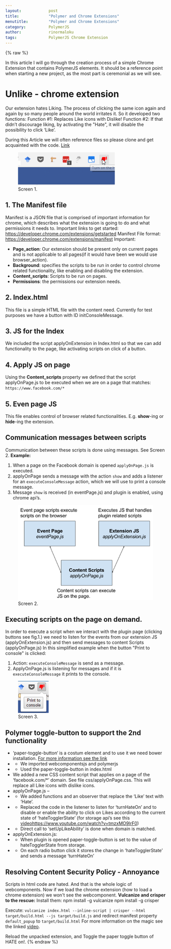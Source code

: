 ```yaml
---
layout:            post
title:             "Polymer and Chrome Extensions"
menutitle:         "Polymer and Chrome Extensions"
category:          PolymerJS
author:            rinormaloku
tags:              PolymerJS Chrome Extension
---
```


{% raw %}

In this article I will go through the creation process of a simple Chrome Extension that contains PolymerJS elements.
It should be a reference point when starting a new project, as the most part is ceremonial as we will see. 

# Unlike - chrome extension
Our extension hates Liking. The process of clicking the same icon again and again by so many people around the world irritates it. So it developed two functions:
Function #1: Replaces Like icons with Dislike!
Function #2: If that didn’t discourage liking, by activating the "Hate", it will disable the possibility to click ‘Like’.

During this Article we will often reference files so please clone and get acquainted with the code. [Link](https://github.com/rinormaloku/unlike)
<aside>
   <figure class="right">
      <img src="/media/img/Unike.gif" />
      <figcaption>Screen 1.</figcaption>
   </figure>
</aside>

## 1. The Manifest file 
Manifest is a JSON file that is comprised of important information for chrome, which describes what the extension is going to do and what permissions it needs to.
Important links to get started: https://developer.chrome.com/extensions/getstarted
Manifest File format: https://developer.chrome.com/extensions/manifest
Important:
* **Page_action**: Our extension should be present only on 	current pages and is not applicable to all pages(if it would have been we would use browser_action).
* **Background**: specifies the scripts to be run in order to control chrome related functionality, like enabling and disabling the extension. 
* **Content_scripts**: Scripts to be run on pages. 
* **Permissions**: the permissions our extension needs.

## 2. Index.html
This file is a simple HTML file with the content need. Currently for test purposes we have a button with ID initConsoleMessage.

## 3. JS for the Index
We included the script applyOnExtension in Index.html so that we can add functionality to the page, like activating scripts on click of a button.

## 4. Apply JS on page
Using the **Content_scripts** property we defined that the script applyOnPage.js to be executed when we are on a page that matches: `https://www.facebook.com/*`

## 5. Even page JS
This file enables control of browser related functionalities. E.g. **show**-ing or **hide**-ing the extension.

## Communication messages between scripts
Communication between these scripts is done using messages. See Screen 2.
**Example:**
1.	When a page on the Facebook domain is opened `applyOnPage.js` is executed.
2.	applyOnPage sends a message with the action `show` and adds a listener for an `executeConsoleMessage` action, which we will use to print a console message.
3.	Message `show` is received (in eventPage.js) and plugin is enabled, using chrome api’s.

<aside>
   <figure class="right">
      <img src="/media/img/communication-messages.png" />
      <figcaption>Screen 2.</figcaption>
   </figure>
</aside>

## Executing scripts on the page on demand.
In order to execute a script when we interact with the plugin page (clicking buttons see fig.1.) we need to listen for the events from our extension JS (applyOnExtension.js) and then send messages to content Scripts (applyOnPage.js)
In this simplified example when the button "Print to console" is clicked:
1.	Action: `executeConsoleMessage` is send as a message.
2.	ApplyOnPage.js is listening for messages and if it is `executeConsoleMessage` it prints to the console.

<aside>
   <figure class="left">
      <img src="/media/img/printToConsole.png" />
      <figcaption>Screen 3.</figcaption>
   </figure>
</aside>

## Polymer toggle-button to support the 2nd functionality 
* ‘paper-toggle-button‘ is a costum element and to use it we need bower installation. [For more information see the link](https://elements.polymer-project.org/guides/using-elements)
* * We imported webcomponentsjs and polymerjs
* *	Used the paper-toggle-button in index.html
* We added a new CSS content script that applies on a page of the ‘facebook.com/*’ domain. See file css/applyOnPage.css. This will replace all Like icons with dislike icons.
* applyOnPage.js – 
* *	We added functions and an observer that replace the ‘Like’ text with ‘Hate’. 
* * Replaced the code in the listener to listen for ‘turnHateOn’ and to disable or enable the ability to click on Likes according to the current state of ‘hateTogglerState’ (for storage api’s see this [video]()https://www.youtube.com/watch?v=tmzxMO9lrF0)
* * Direct call to ‘setUpLikeAbility’ is done when domain is matched.
* applyOnExtension.js:
* * When plugin is opened paper-toggle-button is set to the value of hateTogglerState from storage.
* * On each radio button click it stores the change in ‘hateTogglerState’ and sends a message ‘turnHateOn’

## Resolving Content Security Policy - Annoyance
Scripts in html code are hated. And that is the whole logic of webcomponents. Now if we load the chrome extension (how to load a chrome extension) we won't see the webcomponent.
**Vulcanize and crisper to the rescue:** 
Install them:
npm install -g vulcanize
npm install -g crisper

Execute: `vulcanize index.html --inline-script | crisper --html target/build.html --js target/build.js` 
and redirect manifest property `default_popup` to `target/build.html`
For more information on the magic see the linked [video](https://www.youtube.com/watch?v=VrajHIZZbE4).

Reload the unpacked extension, and Toggle the paper toggle button of HATE on!.
{% endraw %}    